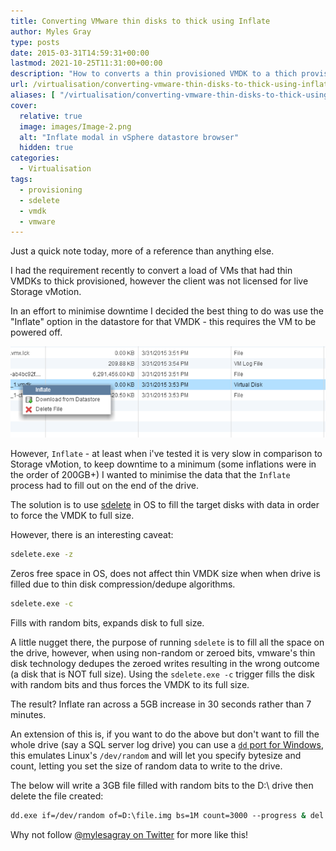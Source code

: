 ```yaml
---
title: Converting VMware thin disks to thick using Inflate
author: Myles Gray
type: posts
date: 2015-03-31T14:59:31+00:00
lastmod: 2021-10-25T11:31:00+00:00
description: "How to converts a thin provisioned VMDK to a thich provisioned VMDK in vSphere"
url: /virtualisation/converting-vmware-thin-disks-to-thick-using-inflate
aliases: [ "/virtualisation/converting-vmware-thin-disks-to-thick-using-inflate/amp" ]
cover:
  relative: true
  image: images/Image-2.png
  alt: "Inflate modal in vSphere datastore browser"
  hidden: true
categories:
  - Virtualisation
tags:
  - provisioning
  - sdelete
  - vmdk
  - vmware
---
```


Just a quick note today, more of a reference than anything else.

I had the requirement recently to convert a load of VMs that had thin VMDKs to thick provisioned, however the client was not licensed for live Storage vMotion.

In an effort to minimise downtime I decided the best thing to do was use the "Inflate" option in the datastore for that VMDK - this requires the VM to be powered off.

![Inflate VMDK][1]

However, `Inflate` - at least when i've tested it is very slow in comparison to Storage vMotion, to keep downtime to a minimum (some inflations were in the order of 200GB+) I wanted to minimise the data that the `Inflate` process had to fill out on the end of the drive.

The solution is to use [sdelete][2] in OS to fill the target disks with data in order to force the VMDK to full size.

However, there is an interesting caveat:

```sh
sdelete.exe -z
```

Zeros free space in OS, does not affect thin VMDK size when when drive is filled due to thin disk compression/dedupe algorithms.

```sh
sdelete.exe -c
```

Fills with random bits, expands disk to full size.

A little nugget there, the purpose of running `sdelete` is to fill all the space on the drive, however, when using non-random or zeroed bits, vmware's thin disk technology dedupes the zeroed writes resulting in the wrong outcome (a disk that is NOT full size). Using the `sdelete.exe -c` trigger fills the disk with random bits and thus forces the VMDK to its full size.

The result? Inflate ran across a 5GB increase in 30 seconds rather than 7 minutes.

An extension of this is, if you want to do the above but don't want to fill the whole drive (say a SQL server log drive) you can use a [`dd` port for Windows][3], this emulates Linux's `/dev/random` and will let you specify bytesize and count, letting you set the size of random data to write to the drive.

The below will write a 3GB file filled with random bits to the D:\ drive then delete the file created:

```sh
dd.exe if=/dev/random of=D:\file.img bs=1M count=3000 --progress & del D:\file.img
```

Why not follow [@mylesagray on Twitter][4] for more like this!

 [1]: images/Image-2.png
 [2]: https://technet.microsoft.com/en-us/sysinternals/bb897443.aspx
 [3]: http://www.chrysocome.net/downloads/dd-0.6beta3.zip
 [4]: https://twitter.com/mylesagray
